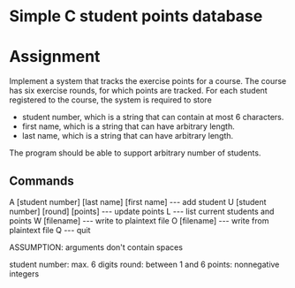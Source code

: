 # Simple C student points database

# Assignment
Implement a system that tracks the exercise points for a course. The course has six exercise rounds, for which points are tracked. For each student registered to the course, the system is required to store

- student number, which is a string that can contain at most 6 characters.
- first name, which is a string that can have arbitrary length.
- last name, which is a string that can have arbitrary length.

The program should be able to support arbitrary number of students.



## Commands
A [student number] [last name] [first name] --- add student
U [student number] [round] [points]         --- update points
L                                           --- list current students and points
W [filename]                                --- write to plaintext file
O [filename]                                --- write from plaintext file
Q                                           --- quit

ASSUMPTION: arguments don't contain spaces

student number: max. 6 digits
round: between 1 and 6
points: nonnegative integers